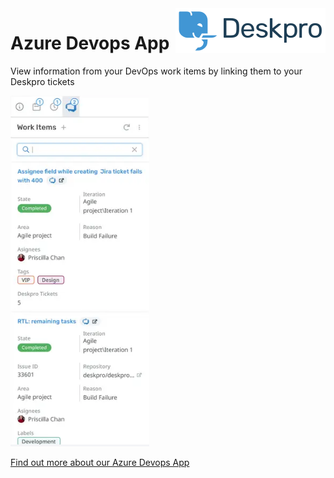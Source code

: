 <img align="right" alt="Deskpro" src="https://raw.githubusercontent.com/DeskproApps/azure-devops/master/docs/assets/deskpro-logo.svg" />

# Azure Devops App

View information from your DevOps work items by linking them to your Deskpro tickets

![Azure Devops App - Deskpro](https://raw.githubusercontent.com/DeskproApps/azure-devops/master/docs/assets/azure-devops_screenshot_01.png)

[Find out more about our Azure Devops App](https://www.deskpro.com/apps/azure-devops)
